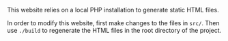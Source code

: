 This website relies on a local PHP installation to generate static HTML files.

In order to modify this website, first make changes to the files in `src/`.
Then use `./build` to regenerate the HTML files in the root directory of the project.
